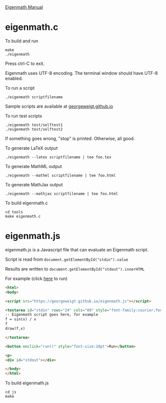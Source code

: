 
[Eigenmath Manual](https://georgeweigt.github.io/eigenmath.pdf)

# eigenmath.c

To build and run

```
make
./eigenmath
```

Press ctrl-C to exit.

Eigenmath uses UTF-8 encoding. The terminal window should have UTF-8 enabled.

To run a script

```
./eigenmath scriptfilename
```

Sample scripts are available at [georgeweigt.github.io](https://georgeweigt.github.io)

To run test scripts

```
./eigenmath test/selftest1
./eigenmath test/selftest2
```

If something goes wrong, "stop" is printed.
Otherwise, all good.

To generate LaTeX output

```
./eigenmath --latex scriptfilename | tee foo.tex
```

To generate MathML output

```
./eigenmath --mathml scriptfilename | tee foo.html
```

To generate MathJax output

```
./eigenmath --mathjax scriptfilename | tee foo.html
```

To build eigenmath.c

```
cd tools
make eigenmath.c
```

# eigenmath.js

eigenmath.js is a Javascript file that can evaluate an Eigenmath script.

Script is read from `document.getElementById("stdin").value`

Results are written to `document.getElementById("stdout").innerHTML`

For example (click [here](https://georgeweigt.github.io/demo.html) to run)

```html
<html>
<body>

<script src="https://georgeweigt.github.io/eigenmath.js"></script>

<textarea id="stdin" rows="24" cols="80" style="font-family:courier;font-size:12pt">
-- Eigenmath script goes here, for example
f = sin(x) / x
f
draw(f,x)

</textarea>

<button onclick="run()" style="font-size:20pt">Run</button>

<p>
<div id="stdout"></div>

</body>
</html>
```

To build eigenmath.js

```
cd js
make
```
